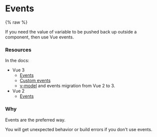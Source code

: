 # Events

{% raw %}

If you need the value of variable to be pushed back up outside a component, then use Vue events.


### Resources

In the docs:

- Vue 3
    - [Events](https://v3.vuejs.org/guide/events.html)
    - [Custom events](https://v3.vuejs.org/guide/component-custom-events.html)
    - [v-model](https://v3.vuejs.org/guide/migration/v-model.html) and events migration from Vue 2 to 3.
- Vue 2
    - [Events](https://vuejs.org/v2/guide/events.html)


### Why

Events are the preferred way.

You will get unexpected behavior or build errors if you don't use events.

